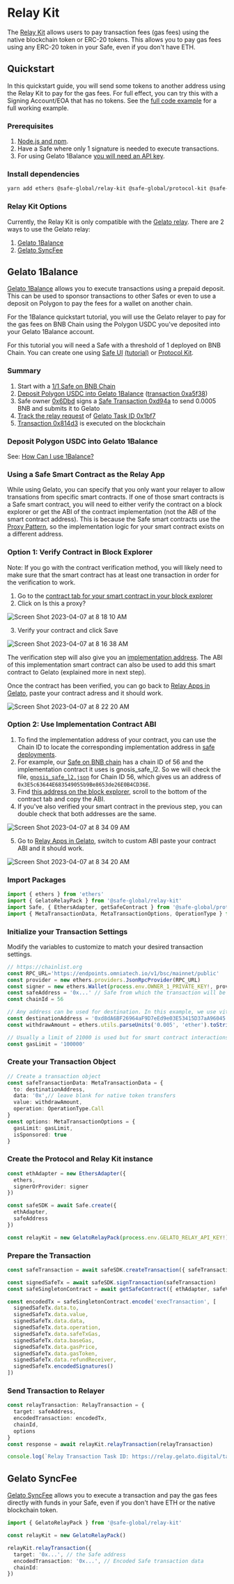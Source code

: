 # Relay Kit

The [Relay Kit](https://github.com/safe-global/safe-core-sdk/tree/main/packages/relay-kit) allows users to pay transaction fees (gas fees) using the native blockchain token or ERC-20 tokens. This allows you to pay gas fees using any ERC-20 token in your Safe, even if you don't have ETH.

## Quickstart

In this quickstart guide, you will send some tokens to another address using the Relay Kit to pay for the gas fees. For full effect, you can try this with a Signing Account/EOA that has no tokens. See the [full code example](../../../examples/relay-kit/index.ts) for a full working example.

### Prerequisites

1. [Node.js and npm](https://docs.npmjs.com/downloading-and-installing-node-js-and-npm#using-a-node-version-manager-to-install-nodejs-and-npm).
2. Have a Safe where only 1 signature is needed to execute transactions.
3. For using Gelato 1Balance [you will need an API key](https://docs.gelato.network/developer-services/relay/payment-and-fees/1balance).

### Install dependencies

```bash
yarn add ethers @safe-global/relay-kit @safe-global/protocol-kit @safe-global/safe-core-sdk-types
```

### Relay Kit Options

Currently, the Relay Kit is only compatible with the [Gelato relay](https://docs.gelato.network/developer-services/relay). There are 2 ways to use the Gelato relay:
1. [Gelato 1Balance](https://docs.gelato.network/developer-services/relay/payment-and-fees/1balance)
2. [Gelato SyncFee](https://docs.gelato.network/developer-services/relay/quick-start/callwithsyncfee)

## Gelato 1Balance

[Gelato 1Balance](https://docs.gelato.network/developer-services/relay/payment-and-fees/1balance) allows you to execute transactions using a prepaid deposit. This can be used to sponsor transactions to other Safes or even to use a deposit on Polygon to pay the fees for a wallet on another chain.

For the 1Balance quickstart tutorial, you will use the Gelato relayer to pay for the gas fees on BNB Chain using the Polygon USDC you've deposited into your Gelato 1Balance account.

For this tutorial you will need a Safe with a threshold of 1 deployed on BNB Chain. You can create one using [Safe UI](https://app.safe.global/) [(tutorial)](../../quickstart) or [Protocol Kit](./protocol-kit/).


### Summary

1. Start with a [1/1 Safe on BNB Chain](https://app.safe.global/transactions/history?safe=bnb:0x6651FD6Abe0843f7B6CB9047b89655cc7Aa78221)
1. [Deposit Polygon USDC into Gelato 1Balance](https://docs.gelato.network/developer-services/relay/payment-and-fees/1balance#how-can-i-use-1balance) ([transaction 0xa5f38](https://polygonscan.com/tx/0xa5f388c2d6e0d1bb32e940fccddf8eab182ad191644936665a54bf4bb1bac555))
1. Safe owner [0x6Dbd](https://bscscan.com/address/0x6Dbd26Bca846BDa60A90890cfeF8fB47E7d0f22c) signs a [Safe Transaction 0xd94a](https://safe-transaction-bsc.safe.global/api/v1/multisig-transactions/0xd94abf947f2b14333edff2cbf96e9d26bee9d8357f06c0da7d0849eab97013d8/
) to send 0.0005 BNB and submits it to Gelato
1. [Track the relay request](https://docs.gelato.network/developer-services/relay/quick-start/tracking-your-relay-request) of [Gelato Task ID 0x1bf7](https://relay.gelato.digital/tasks/status/0x1bf7664a1e176472f604bb3840d3d2a5bf56f98b60307961c3f8cee099f1eeb8)
1. [Transaction 0x814d3](https://bscscan.com/tx/0x814d385c0ec036be65663b5fbfb0d8d4e0d35af395d4d96b13f2cafaf43138f9) is executed on the blockchain

### Deposit Polygon USDC into Gelato 1Balance

See: [How Can I use 1Balance?](https://docs.gelato.network/developer-services/relay/payment-and-fees/1balance#how-can-i-use-1balance)

### Using a Safe Smart Contract as the Relay App

While using Gelato, you can specify that you only want your relayer to allow transations from specific smart contracts. If one of those smart contracts is a Safe smart contract, you will need to either verify the contract on a block explorer or get the ABI of the contract implementation (not the ABI of the smart contract address). This is because the Safe smart contracts use the [Proxy Pattern](https://medium.com/coinmonks/proxy-pattern-and-upgradeable-smart-contracts-45d68d6f15da), so the implementation logic for your smart contract exists on a different address.


### Option 1: Verify Contract in Block Explorer
Note: If you go with the contract verification method, you will likely need to make sure that the smart contract has at least one transaction in order for the verification to work.

1. Go to the [contract tab for your smart contract in your block explorer](https://bscscan.com/address/0x6651fd6abe0843f7b6cb9047b89655cc7aa78221#code)
2. Click on Is this a proxy?

![Screen Shot 2023-04-07 at 8 18 10 AM](https://user-images.githubusercontent.com/9806858/230553070-0b246b75-263a-411b-a0f4-aa8e46f7a524.png)


3. Verify your contract and click Save

![Screen Shot 2023-04-07 at 8 16 38 AM](https://user-images.githubusercontent.com/9806858/230553089-4631a188-5df8-474d-8a3b-54bdfa842af0.png)

The verification step will also give you an [implementation address](https://bscscan.com/address/0x3e5c63644e683549055b9be8653de26e0b4cd36e#code). The ABI of this implementation smart contract can also be used to add this smart contract to Gelato (explained more in next step).

Once the contract has been verified, you can go back to [Relay Apps in Gelato](https://relay.gelato.network/apps/create), paste your contract adress and it should work.

![Screen Shot 2023-04-07 at 8 22 20 AM](https://user-images.githubusercontent.com/9806858/230553527-da97855a-0bd7-4b48-8bdb-adfeb8fba80e.png)


### Option 2: Use Implementation Contract ABI

1. To find the implementation address of your contract, you can use the Chain ID to locate the corresponding implementation address in [safe deployments](https://github.com/safe-global/safe-deployments). 
2. For example, our [Safe on BNB chain](https://bscscan.com/address/0x6651fd6abe0843f7b6cb9047b89655cc7aa78221) has a chain ID of 56 and the implementation contract it uses is gnosis_safe_l2. So we will check the file, [`gnosis_safe_l2.json`](https://github.com/safe-global/safe-deployments/blob/main/src/assets/v1.3.0/gnosis_safe_l2.json) for Chain ID 56, which gives us an address of `0x3E5c63644E683549055b9Be8653de26E0B4CD36E`.
3. Find [this address on the block explorer](https://bscscan.com/address/0x3e5c63644e683549055b9be8653de26e0b4cd36e#code), scroll to the bottom of the contract tab and copy the ABI.
4. If you've also verified your smart contract in the previous step, you can double check that both addresses are the same.

![Screen Shot 2023-04-07 at 8 34 09 AM](https://user-images.githubusercontent.com/9806858/230555050-7a397c91-a98b-44da-92d7-3a30ed498b86.png)

5. Go to [Relay Apps in Gelato](https://relay.gelato.network/apps/create), switch to custom ABI paste your contract ABI and it should work.

![Screen Shot 2023-04-07 at 8 34 20 AM](https://user-images.githubusercontent.com/9806858/230555032-4256f4c0-22fb-444a-8ba0-6dbd017fe2db.png)


### Import Packages

```typescript
import { ethers } from 'ethers'
import { GelatoRelayPack } from '@safe-global/relay-kit'
import Safe, { EthersAdapter, getSafeContract } from '@safe-global/protocol-kit'
import { MetaTransactionData, MetaTransactionOptions, OperationType } from '@safe-global/safe-core-sdk-types'
```
### Initialize your Transaction Settings

Modify the variables to customize to match your desired transaction settings.

```typescript
// https://chainlist.org
const RPC_URL='https://endpoints.omniatech.io/v1/bsc/mainnet/public'
const provider = new ethers.providers.JsonRpcProvider(RPC_URL)
const signer = new ethers.Wallet(process.env.OWNER_1_PRIVATE_KEY!, provider)
const safeAddress = '0x...' // Safe from which the transaction will be sent
const chainId = 56

// Any address can be used for destination. In this example, we use vitalik.eth
const destinationAddress = '0xd8dA6BF26964aF9D7eEd9e03E53415D37aA96045'
const withdrawAmount = ethers.utils.parseUnits('0.005', 'ether').toString()

// Usually a limit of 21000 is used but for smart contract interactions, you can increase to 100000 because of the more complex interactions.
const gasLimit = '100000'
```

### Create your Transaction Object

```typescript
// Create a transaction object
const safeTransactionData: MetaTransactionData = {
  to: destinationAddress,
  data: '0x',// leave blank for native token transfers
  value: withdrawAmount,
  operation: OperationType.Call
}
const options: MetaTransactionOptions = {
  gasLimit: gasLimit,
  isSponsored: true
}
```

### Create the Protocol and Relay Kit instance

```typescript
const ethAdapter = new EthersAdapter({
  ethers,
  signerOrProvider: signer
})

const safeSDK = await Safe.create({
  ethAdapter,
  safeAddress
})

const relayKit = new GelatoRelayPack(process.env.GELATO_RELAY_API_KEY!)
```

### Prepare the Transaction

```typescript
const safeTransaction = await safeSDK.createTransaction({ safeTransactionData })

const signedSafeTx = await safeSDK.signTransaction(safeTransaction)
const safeSingletonContract = await getSafeContract({ ethAdapter, safeVersion: await safeSDK.getContractVersion() })

const encodedTx = safeSingletonContract.encode('execTransaction', [
  signedSafeTx.data.to,
  signedSafeTx.data.value,
  signedSafeTx.data.data,
  signedSafeTx.data.operation,
  signedSafeTx.data.safeTxGas,
  signedSafeTx.data.baseGas,
  signedSafeTx.data.gasPrice,
  signedSafeTx.data.gasToken,
  signedSafeTx.data.refundReceiver,
  signedSafeTx.encodedSignatures()
])
```

### Send Transaction to Relayer

```typescript
const relayTransaction: RelayTransaction = {
  target: safeAddress,
  encodedTransaction: encodedTx,
  chainId,
  options
}
const response = await relayKit.relayTransaction(relayTransaction)

console.log(`Relay Transaction Task ID: https://relay.gelato.digital/tasks/status/${response.taskId}`)
```

## Gelato SyncFee

[Gelato SyncFee](https://docs.gelato.network/developer-services/relay/quick-start/callwithsyncfee) allows you to execute a transaction and pay the gas fees directly with funds in your Safe, even if you don't have ETH or the native blockchain token.

```typescript
import { GelatoRelayPack } from '@safe-global/relay-kit'

const relayKit = new GelatoRelayPack()

relayKit.relayTransaction({
  target: '0x...', // the Safe address
  encodedTransaction: '0x...', // Encoded Safe transaction data
  chainId: 
})
```
